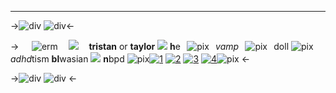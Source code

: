 ***
->![div](https://cdn.discordapp.com/attachments/1064597015503315054/1115992266079735868/Untitled2311_20230607141444.png)
![div](https://media.discordapp.net/attachments/877634429940539412/1142517736996610169/ezgif.com-gif-maker_16.png?width=1440&height=85)<-

->⠀⠀![erm](https://cdn.discordapp.com/attachments/871900038647906384/1169510537135140924/blur_edges_15.jpg?ex=6555aa90&is=65433590&hm=fda93e8a78f1aa1207c3d765a4d35d97cd8d62dff143b39a17e62048c029b235&)
ㅤ![](https://i.postimg.cc/D0YLsQHS/ezgif-2-2504b02c8e.gif)ㅤ **tristan** or **taylor** ![](https://phonecharm.carrd.co/assets/images/gallery15/0db8e7a4.png?v=a0242c79)
 **h**e⠀![pix](https://phonecharm.carrd.co/assets/images/gallery15/f29511e6.gif?v=a0242c79)⠀*vamp*⠀![pix](https://i205.photobucket.com/albums/bb186/mhilkas/Currently/sentindo-3.gif)⠀doll ![pix](https://media.discordapp.net/attachments/903364339464044575/1086447455287136398/5A4CC19D-E23A-4DD7-A28D-DFC91B8CB1A8.gif)    *adhd*tism
 **bl**wasian ![](https://tomomi.neocities.org/pixeles/245.gif) **n**bpd
  ![pix](https://media.discordapp.net/attachments/1128723801484562583/1150731007268503602/ezgif.com-gif-maker_45.png?width=31&height=31)[![1](https://media.discordapp.net/attachments/1132322085532868608/1150446609327460422/ezgif.com-gif-maker_41.png?width=31&height=31)](https://rentry.co/PRETTYBOYTOORU) [![2](https://media.discordapp.net/attachments/1132322085532868608/1150445662161358950/ezgif.com-gif-maker_38.png?width=31&height=31)](https://rentry.co/K0KICHI) [![3](https://media.discordapp.net/attachments/1132322085532868608/1150445662559801348/ezgif.com-gif-maker_39.png?width=31&height=31)](https://rentry.co/SHIN0N0ME) [![4](https://media.discordapp.net/attachments/1132322085532868608/1150445962796474459/ezgif.com-gif-maker_40.png?width=31&height=31)](https://en.pronouns.page/@W0NDERH0Y)![pix](https://media.discordapp.net/attachments/1128723801484562583/1150731006819708988/ezgif.com-gif-maker_46.png?width=31&height=31)   <-

->![div](https://media.discordapp.net/attachments/877634429940539412/1142517736757543124/ezgif.com-gif-maker_17.png?width=1440&height=85)
![div](https://cdn.discordapp.com/attachments/1064597015503315054/1115992266079735868/Untitled2311_20230607141444.png) <-